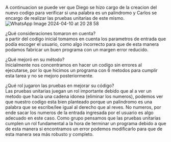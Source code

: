 
A continuacion se puede ver que Diego se hizo cargo de la creacion del nuevo codigo para verificar si una palabra es un palindromo y Carlos se encargo de realizar las pruebas unitarias de este mismo. 
![WhatsApp Image 2024-04-10 at 20 28 58](https://github.com/GatoMiau03/Palindromos/assets/163133151/86ac839d-a81f-4bf1-a52a-fcc7aa607d6f)  

¿Qué consideraciones tomaron en cuenta?  
a partir del codigo inicial tomamos en cuenta los parametros de entrada que podía escoger el usuario, como algo incorrecto para que de esta manera podamos fabricar un buen programa con un margen error reducido.

¿Qué mejoró en su método?  
Inicialmente nos concentramos en hacer un codigo sin errores al ejecutarse, por lo que hicimos un programa con 6 metodos para cumplir esta tarea y no se mejoro posteriormente.

¿Qué rol jugaron las pruebas en mejorar su código?  
Las pruebas unitarias juegan un rol importante debido que al a ver un metodo que hacía una cadena idonea (eliminar los numeros), podemos ver que nuestro codigo esta bien planteado porque un palindromo es una palabra que se escribe/lee igual al derecho que al reves. No numeros, por ende sacar los numeros de la entrada ingresada por el usuario es algo adecuado en este caso. Como grupo pensamos que las pruebas unitarias cumplen un rol fundamental a la hora de terminar un programa debido a que de esta manera si encontramos un error podemos modificarlo para que de esta manera sea más robusto y completo.


